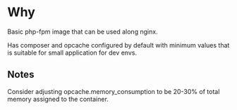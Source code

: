# Why
Basic php-fpm image that can be used along nginx.

Has composer and opcache configured by default with minimum values that is suitable for small application for dev envs.

## Notes
Consider adjusting opcache.memory_consumption to be 20-30% of total memory assigned to the container.
